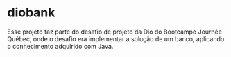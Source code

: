 # diobank
Esse projeto faz parte do desafio de projeto da Dio do Bootcampo Journée Québec, onde o desafio era implementar a solução de um banco, aplicando o conhecimento adquirido com Java.
